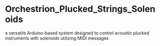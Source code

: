 # Orchestrion_Plucked_Strings_Solenoids
a versatile Arduino-based system designed to control acoustic plucked instruments with solenoids utilizing MIDI messages
